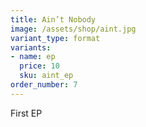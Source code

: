 ```yaml
---
title: Ain’t Nobody 
image: /assets/shop/aint.jpg
variant_type: format
variants:
- name: ep
  price: 10
  sku: aint_ep
order_number: 7
---
```


First EP
